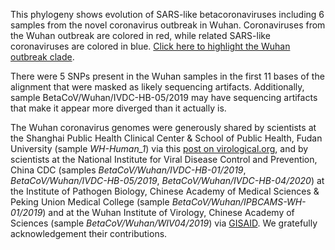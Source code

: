 This phylogeny shows evolution of SARS-like betacoronaviruses including 6 samples from the novel coronavirus outbreak in Wuhan. Coronaviruses from the Wuhan outbreak are colored in red, while related SARS-like coronaviruses are colored in blue. [Click here to highlight the Wuhan outbreak clade](/sars-like-cov?clade=Wuhan).

There were 5 SNPs present in the Wuhan samples in the first 11 bases of the alignment that were masked as likely sequencing artifacts. Additionally, sample BetaCoV/Wuhan/IVDC-HB-05/2019 may have sequencing artifacts that make it appear more diverged than it actually is.

The Wuhan coronavirus genomes were generously shared by scientists at the Shanghai Public Health Clinical Center & School of Public Health, Fudan University (sample *WH-Human_1*) via this [post on virological.org](http://virological.org/t/initial-genome-release-of-novel-coronavirus/319), and by scientists at the National Institute for Viral Disease Control and Prevention, China CDC (samples *BetaCoV/Wuhan/IVDC-HB-01/2019*, *BetaCoV/Wuhan/IVDC-HB-05/2019*, *BetaCoV/Wuhan/IVDC-HB-04/2020*) at the Institute of Pathogen Biology, Chinese Academy of Medical Sciences & Peking Union Medical College (sample *BetaCoV/Wuhan/IPBCAMS-WH-01/2019*) and at the Wuhan Institute of Virology, Chinese Academy of Sciences (sample *BetaCoV/Wuhan/WIV04/2019*) via [GISAID](https://gisaid.org). We gratefully acknowledgement their contributions.
